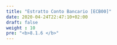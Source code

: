 ```yaml
---
title: "Estratto Conto Bancario [ECB00]"
date: 2020-04-24T22:47:10+02:00
draft: false
weight : 10
pre: "<b>8.1.6 </b>"
---
```




